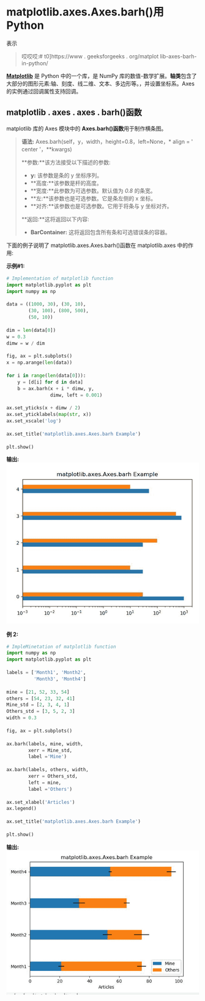 # matplotlib.axes.Axes.barh()用 Python

表示

> 哎哎哎:# t0]https://www . geeksforgeeks . org/matplot lib-axes-barh-in-python/

**[Matplotlib](https://www.geeksforgeeks.org/python-introduction-matplotlib/)** 是 Python 中的一个库，是 NumPy 库的数值-数学扩展。**轴类**包含了大部分的图形元素:轴、刻度、线二维、文本、多边形等。，并设置坐标系。Axes 的实例通过回调属性支持回调。

## matplotlib . axes . axes . barh()函数

matplotlib 库的 Axes 模块中的 **Axes.barh()函数**用于制作横条图。

> **语法:** Axes.barh(self，y，width，height=0.8，left=None，* align = ' center '，**kwargs)
> 
> **参数:**该方法接受以下描述的参数:
> 
> *   **y:** 该参数是条的 y 坐标序列。
> *   **高度:**该参数是杆的高度。
> *   **宽度:**此参数为可选参数。默认值为 *0.8* 的条宽。
> *   **左:**该参数也是可选参数。它是条左侧的 x 坐标。
> *   **对齐:**该参数也是可选参数。它用于将条与 y 坐标对齐。
> 
> **返回:**这将返回以下内容:
> 
> *   **BarContainer:** 这将返回包含所有条和可选错误条的容器。

下面的例子说明了 matplotlib.axes.Axes.barh()函数在 matplotlib.axes 中的作用:

**示例#1:**

```py
# Implementation of matplotlib function
import matplotlib.pyplot as plt
import numpy as np

data = ((1000, 30), (30, 10),
        (30, 100), (800, 500), 
        (50, 10))

dim = len(data[0])
w = 0.3
dimw = w / dim

fig, ax = plt.subplots()
x = np.arange(len(data))

for i in range(len(data[0])):
    y = [d[i] for d in data]
    b = ax.barh(x + i * dimw, y,
                dimw, left = 0.001)

ax.set_yticks(x + dimw / 2)
ax.set_yticklabels(map(str, x))
ax.set_xscale('log')

ax.set_title('matplotlib.axes.Axes.barh Example')

plt.show()
```

**输出:**
![](img/a6872b53edcc97638a73cc22f7d17979.png)

**例 2:**

```py
# ImpleMinetation of matplotlib function
import numpy as np
import matplotlib.pyplot as plt

labels = ['Month1', 'Month2', 
          'Month3', 'Month4']

mine = [21, 52, 33, 54]
others = [54, 23, 32, 41]
Mine_std = [2, 3, 4, 1]
Others_std = [3, 5, 2, 3]
width = 0.3

fig, ax = plt.subplots()

ax.barh(labels, mine, width,
        xerr = Mine_std, 
        label ='Mine')

ax.barh(labels, others, width, 
        xerr = Others_std, 
        left = mine, 
        label ='Others')

ax.set_xlabel('Articles')
ax.legend()

ax.set_title('matplotlib.axes.Axes.barh Example')

plt.show()
```

**输出:**
![](img/1069de37e63160f6a3a55a3cd82518f8.png)